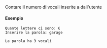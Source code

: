 Contare il numero di vocali inserite a dall'utente

#### Esempio
```plaintext
Quante lettere ci sono: 6
Inserire la parola: garage

La parola ha 3 vocali
```
